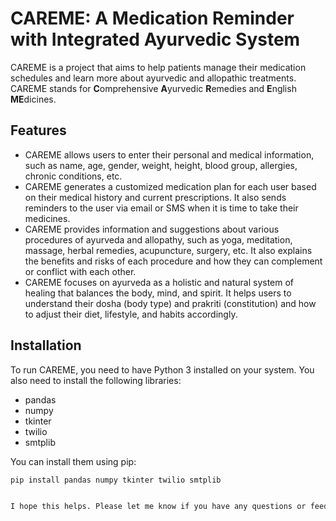 # CAREME: A Medication Reminder with Integrated Ayurvedic System

CAREME is a project that aims to help patients manage their medication schedules and learn more about ayurvedic and allopathic treatments. CAREME stands for **C**omprehensive **A**yurvedic **R**emedies and **E**nglish **ME**dicines.

## Features

- CAREME allows users to enter their personal and medical information, such as name, age, gender, weight, height, blood group, allergies, chronic conditions, etc.
- CAREME generates a customized medication plan for each user based on their medical history and current prescriptions. It also sends reminders to the user via email or SMS when it is time to take their medicines.
- CAREME provides information and suggestions about various procedures of ayurveda and allopathy, such as yoga, meditation, massage, herbal remedies, acupuncture, surgery, etc. It also explains the benefits and risks of each procedure and how they can complement or conflict with each other.
- CAREME focuses on ayurveda as a holistic and natural system of healing that balances the body, mind, and spirit. It helps users to understand their dosha (body type) and prakriti (constitution) and how to adjust their diet, lifestyle, and habits accordingly.

## Installation

To run CAREME, you need to have Python 3 installed on your system. You also need to install the following libraries:

- pandas
- numpy
- tkinter
- twilio
- smtplib

You can install them using pip:

```bash
pip install pandas numpy tkinter twilio smtplib


I hope this helps. Please let me know if you have any questions or feedback. 😊
